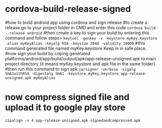# cordova-build-release-signed
#how to build android app using cordova and sign release 
#to create a release go to your project folder in CMD and enter this code
`cordova build --release android`
#then create a key to sign your build by entering this command and follow steps>
`keytool -genkey -v -keystore myKey.keystore -alias myKeyAlias -keyalg RSA -keysize 2048 -validity 10000`
#this command generated file named myKey.keystore Keep in in safe place.
#now sign your build by coping generated platforms/android/app/build/output/apk/app-release-unsigned.apk to main project directory (it means myKey.keystore and apk file in the same folder)
#then run this command to sign apk
`jarsigner -verbose -sigalg SHA1withRSA -digestalg SHA1 -keystore myKey.keystore app-release-unsigned.apk myKeyAlias`
# now compress signed file and upload it to google play store
`zipalign -v 4 app-release-unsigned.apk signedandcompressed.apk`
